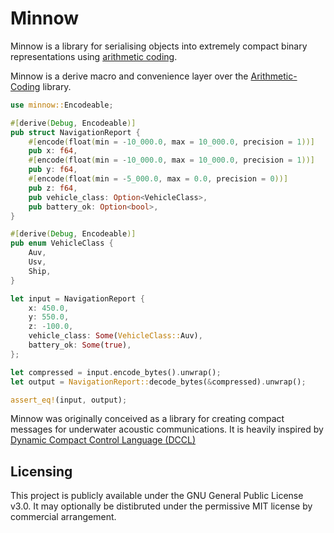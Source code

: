 # Minnow

Minnow is a library for serialising objects into extremely compact binary representations using [arithmetic coding](https://en.wikipedia.org/wiki/Arithmetic_coding).

Minnow is a derive macro and convenience layer over the [Arithmetic-Coding](https://github.com/danieleades/arithmetic-coding) library.

```rust
use minnow::Encodeable;

#[derive(Debug, Encodeable)]
pub struct NavigationReport {
    #[encode(float(min = -10_000.0, max = 10_000.0, precision = 1))]
    pub x: f64,
    #[encode(float(min = -10_000.0, max = 10_000.0, precision = 1))]
    pub y: f64,
    #[encode(float(min = -5_000.0, max = 0.0, precision = 0))]
    pub z: f64,
    pub vehicle_class: Option<VehicleClass>,
    pub battery_ok: Option<bool>,
}

#[derive(Debug, Encodeable)]
pub enum VehicleClass {
    Auv,
    Usv,
    Ship,
}

let input = NavigationReport {
    x: 450.0,
    y: 550.0,
    z: -100.0,
    vehicle_class: Some(VehicleClass::Auv),
    battery_ok: Some(true),
};

let compressed = input.encode_bytes().unwrap();
let output = NavigationReport::decode_bytes(&compressed).unwrap();

assert_eq!(input, output);
```

Minnow was originally conceived as a library for creating compact messages for underwater acoustic communications. It is heavily inspired by [Dynamic Compact Control Language (DCCL)](https://libdccl.org/3.0/)

## Licensing

This project is publicly available under the GNU General Public License v3.0. It may optionally be distibruted under the permissive MIT license by commercial arrangement.
